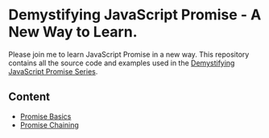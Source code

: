 # Demystifying JavaScript Promise - A New Way to Learn.

Please join me to learn JavaScript Promise in a new way. This repository contains all the source code and examples used in the [Demystifying JavaScript Promise Series](https://blog.greenroots.info/series/javascript-promises).

## Content
- [Promise Basics]('./src/01-promise-basics')
- [Promise Chaining]('./src/02-promise-chaining')

